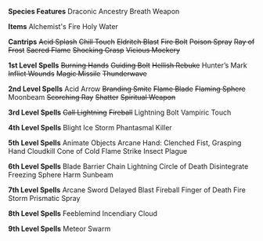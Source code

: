 **Species Features**
Draconic Ancestry Breath Weapon

**Items**
Alchemist's Fire
Holy Water

**Cantrips**
~~Acid Splash~~
~~Chill Touch~~
~~Eldritch Blast~~
~~Fire Bolt~~
~~Poison Spray~~
~~Ray of Frost~~
~~Sacred Flame~~
~~Shocking Grasp~~
~~Vicious Mockery~~

**1st Level Spells**
~~Burning Hands~~
~~Guiding Bolt~~
~~Hellish Rebuke~~
Hunter’s Mark
~~Inflict Wounds~~
~~Magic Missile~~
~~Thunderwave~~

**2nd Level Spells**
Acid Arrow
~~Branding Smite~~
~~Flame Blade~~
~~Flaming Sphere~~
Moonbeam
~~Scorching Ray~~
~~Shatter~~
~~Spiritual Weapon~~

**3rd Level Spells**
~~Call Lightning~~
~~Fireball~~
Lightning Bolt
Vampiric Touch

**4th Level Spells**
Blight
Ice Storm
Phantasmal Killer

**5th Level Spells**
Animate Objects
Arcane Hand: Clenched Fist, Grasping Hand
Cloudkill
Cone of Cold
Flame Strike
Insect Plague

**6th Level Spells**
Blade Barrier
Chain Lightning
Circle of Death
Disintegrate
Freezing Sphere
Harm
Sunbeam

**7th Level Spells**
Arcane Sword
Delayed Blast Fireball
Finger of Death
Fire Storm
Prismatic Spray

**8th Level Spells**
Feeblemind
Incendiary Cloud

**9th Level Spells**
Meteor Swarm

